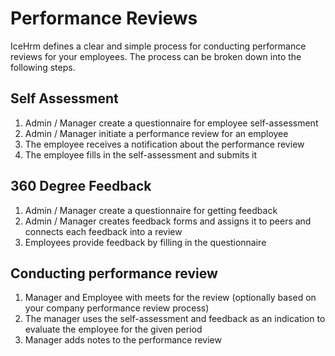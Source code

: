 # Performance Reviews

IceHrm defines a clear and simple process for conducting performance reviews for your employees. The process can be broken down into the following steps.

## Self Assessment

1. Admin / Manager create a questionnaire for employee self-assessment
2. Admin / Manager initiate a performance review for an employee
3. The employee receives a notification about the performance review
4. The employee fills in the self-assessment and submits it

## 360 Degree Feedback

1. Admin / Manager create a questionnaire for getting feedback
2. Admin / Manager creates feedback forms and assigns it to peers and connects each feedback into a review
3. Employees provide feedback by filling in the questionnaire

## Conducting performance review

1. Manager and Employee with meets for the review \(optionally based on your company performance review process\)
2. The manager uses the self-assessment and feedback as an indication to evaluate the employee for the given period
3. Manager adds notes to the performance review

